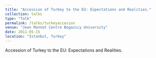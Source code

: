 ```yaml
---
title: "Accession of Turkey to the EU: Expectations and Realities."
collection: talks
type: "Talk"
permalink: /talks/turkeyaccesion
venue: "Jean Monnet Centre Bogazicy University"
date: 2011-05-15
location: "Istanbul, Turkey"
---
```


Accession of Turkey to the EU: Expectations and Realities.